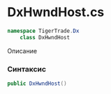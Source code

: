 
# DxHwndHost.cs
```csharp
namespace TigerTrade.Dx  
    class DxHwndHost
```

Описание

### Синтаксис
```csharp
public DxHwndHost()
```


                    
                    